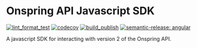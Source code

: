 # Onspring API Javascript SDK

[![lint_format_test](https://github.com/StevanFreeborn/onspring-api-sdk-javascript/actions/workflows/lint_format_test.yaml/badge.svg?branch=master)](https://github.com/StevanFreeborn/onspring-api-sdk-javascript/actions/workflows/lint_format_test.yaml)
[![codecov](https://codecov.io/github/StevanFreeborn/onspring-api-sdk-javascript/branch/master/graph/badge.svg?token=G1L3GKE0LV)](https://codecov.io/github/StevanFreeborn/onspring-api-sdk-javascript)
[![build_publish](https://github.com/StevanFreeborn/onspring-api-sdk-javascript/actions/workflows/build_publish.yml/badge.svg?branch=master)](https://github.com/StevanFreeborn/onspring-api-sdk-javascript/actions/workflows/build_publish.yml)
[![semantic-release: angular](https://img.shields.io/badge/semantic--release-angular-e10079?logo=semantic-release)](https://github.com/semantic-release/semantic-release)

A javascript SDK for interacting with version 2 of the Onspring API.
